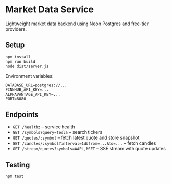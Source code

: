 # Market Data Service

Lightweight market data backend using Neon Postgres and free-tier providers.

## Setup

```bash
npm install
npm run build
node dist/server.js
```

Environment variables:

```
DATABASE_URL=postgres://...
FINNHUB_API_KEY=...
ALPHAVANTAGE_API_KEY=...
PORT=8080
```

## Endpoints

- `GET /healthz` – service health
- `GET /symbols?query=tesla` – search tickers
- `GET /quotes/:symbol` – fetch latest quote and store snapshot
- `GET /candles/:symbol?interval=1d&from=...&to=...` – fetch candles
- `GET /stream/quotes?symbols=AAPL,MSFT` – SSE stream with quote updates

## Testing

```
npm test
```
